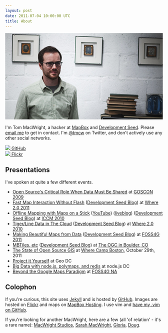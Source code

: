 ```yaml
---
layout: post
date: 2011-07-04 10:00:00 UTC
title: About
---
```


<img src="/graphics/about.jpg" />

<p itemscope itemtype="http://schema.org/Person">
I'm <span itemprop='name'>Tom MacWright</span>, a <span itemprop='jobTitle'>hacker</span> at <a itemprop='worksFor' href='http://mapbox.com/'>MapBox</a> and <a itemprop='worksFor' href='http://developmentseed.org/'>Development Seed</a>. Please <a itemtype='email' href='mailto:tom@macwright.org'>email me</a> to get in contact. I'm <a itemtype='contactPoint' href='http://twitter.com/tmcw'>@tmcw</a> on Twitter, and don't actively use any other social networks.
</p>

<div class='image-cube'>
  <div>
  <a href='http://github.com/tmcw/'>
  <img src='http://farm7.static.flickr.com/6138/5954373327_735d1c43e4_o.jpg' />
    <span>GitHub</span>
  </a>
  </div>
  <div>
  <a href='http://flickr.com/photos/tmcw'>
  <img src='http://farm7.static.flickr.com/6007/5954369487_416645a2d2_o.jpg' />
    <span>Flickr</span>
  </a>
  </div>
</div>

## Presentations

I've spoken at quite a few different events.

* [Open Source's Critical Role When Data Must Be Shared](http://goscon.org/dc-presentations-archive) at [GOSCON 2009](http://goscon.org/)
* [Fast Map Interaction Without Flash](http://www.archive.org/details/Where2.0FastMapInteractionWithoutFlash) ([Development Seed Blog](http://developmentseed.org/blog/2010/oct/26/where-20-proposed-sessions-open-source-tools-fast-custom-maps-online-and)) at [Where 2.0 2011](http://where2conf.com/where2011)
* [Offline Mapping with Maps on a Stick](http://www.archive.org/details/OfflineMappingWithMapsOnAStick) ([YouTube](http://www.youtube.com/watch?v=jfREVxIswCU)) ([liveblog](http://jilliancyork.com/2010/10/01/ignite-talk-tom-macwright/)) ([Development Seed Blog](http://developmentseed.org/blog/2009/oct/16/crisis-mapping-conference-talking-drupal-managing-news-and-sms-data-collection)) at [ICCM 2010](http://crisismappers.net/)
* [Tiger/Line Data in The Cloud](http://www.archive.org/details/TigerlineDataInAmazonsCloud) ([Development Seed Blog](http://developmentseed.org/blog/2009/may/19/hosting-tiger-us-census-data-amazons-cloud)) at [Where 2.0 2010](http://where2conf.com/2010)
* [Making Beautiful Maps from Data](http://macwright.org/presentations/foss4g/1.html) ([Development Seed Blog](http://developmentseed.org/blog/2011/09/14/presenting-fast-beautiful-maps-foss4g/)) at [FOSS4G 2011](http://2011.foss4g.org/)
* [MBTiles, etc](http://www.archive.org/details/MbtilesStandardsAtTheOgc) ([Development Seed Blog](http://developmentseed.org/blog/2011/09/20/advancing-fast-open-mapping-standards/)) at [The OGC in Boulder, CO](http://www.opengeospatial.org/event/1109tc)
* [The State of Open Source GIS](http://macwright.org/presentations/wherecampboston2/#0) at [Where Camp Boston](http://www.wherecampboston.com/), October 29th, 2011
* [Project it Yourself](http://macwright.org/presentations/projections) at Geo DC
* [Big Data with node.js, polymaps, and redis](http://macwright.org/presentations/nodedc/) at node.js DC
* [Beyond the Google Maps Paradigm](http://macwright.org/presentations/beyond/#0) at [FOSS4G NA](http://foss4g-na.org/)

## Colophon

If you're curious, this site uses [Jekyll](http://jekyllrb.com) and is hosted by [GitHub](http://github.com).
Images are hosted on [Flickr](http://flickr.com) and maps on [MapBox Hosting](http://tiles.mapbox.com/).
I use vim and [have my .vim on GitHub](https://github.com/tmcw/.vim).

If you're looking for another MacWright, here are a few (all 'of relation' - it's a rare name): [MacWright Studios](http://macwright.com/), [Sarah MacWright](http://sarahmacwright.com), [Gloria](http://orthostatictremor.org), [Doug](http://www.highlandercapital.com/).
